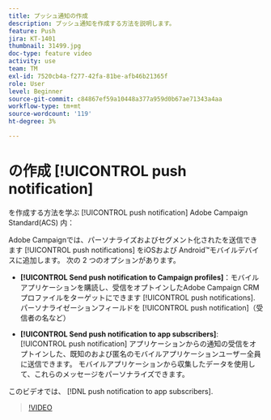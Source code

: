 ```yaml
---
title: プッシュ通知の作成
description: プッシュ通知を作成する方法を説明します。
feature: Push
jira: KT-1401
thumbnail: 31499.jpg
doc-type: feature video
activity: use
team: TM
exl-id: 7520cb4a-f277-42fa-81be-afb46b21365f
role: User
level: Beginner
source-git-commit: c84867ef59a10448a377a959d0b67ae71343a4aa
workflow-type: tm+mt
source-wordcount: '119'
ht-degree: 3%

---
```


# の作成 [!UICONTROL push notification]

を作成する方法を学ぶ [!UICONTROL push notification] Adobe Campaign Standard(ACS) 内：

Adobe Campaignでは、パーソナライズおよびセグメント化されたを送信できます [!UICONTROL push notifications] をiOSおよび Android™モバイルデバイスに追加します。 次の 2 つのオプションがあります。

* **[!UICONTROL Send push notification to Campaign profiles]**：モバイルアプリケーションを購読し、受信をオプトインしたAdobe Campaign CRM プロファイルをターゲットにできます [!UICONTROL push notifications]. パーソナライゼーションフィールドを [!UICONTROL push notification]（受信者の名など）

* **[!UICONTROL Send push notification to app subscribers]**: [!UICONTROL push notification] アプリケーションからの通知の受信をオプトインした、既知のおよび匿名のモバイルアプリケーションユーザー全員に送信できます。 モバイルアプリケーションから収集したデータを使用して、これらのメッセージをパーソナライズできます。

このビデオでは、 [!DNL push notification to app subscribers].

>[!VIDEO](https://video.tv.adobe.com/v/31499?quality=12&learn=on)
